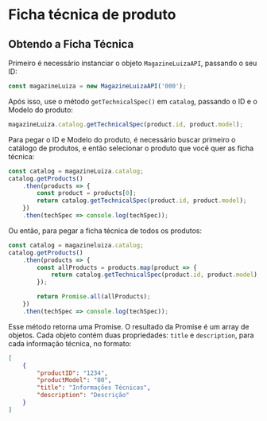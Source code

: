 # Ficha técnica de produto

## Obtendo a Ficha Técnica

Primeiro é necessário instanciar o objeto `MagazineLuizaAPI`, passando o seu ID:

```js
const magazineLuiza = new MagazineLuizaAPI('000');
```

Após isso, use o método `getTechnicalSpec()` em `catalog`, passando o ID e o Modelo do produto:

```js
magazineLuiza.catalog.getTechnicalSpec(product.id, product.model);
```

Para pegar o ID e Modelo do produto, é necessário buscar primeiro o catálogo de produtos, e então selecionar o produto que você quer as ficha técnica:

```js
const catalog = magazineLuiza.catalog;
catalog.getProducts()
	.then(products => {
		const product = products[0];
		return catalog.getTechnicalSpec(product.id, product.model);
	})
	.then(techSpec => console.log(techSpec));
```

Ou então, para pegar a ficha técnica de todos os produtos:

```js
const catalog = magazineluiza.catalog;
catalog.getProducts()
	.then(products => {
		const allProducts = products.map(product => {
			return catalog.getTechnicalSpec(product.id, product.model);
		});

		return Promise.all(allProducts);
	})
	.then(techSpec => console.log(techSpec));
```

Esse método retorna uma Promise. O resultado da Promise é um array de objetos. Cada objeto contém duas propriedades: `title` e `description`, para cada informação técnica, no formato:

```json
[
	{
		"productID": "1234",
		"productModel": "00",
		"title": "Informações Técnicas",
		"description": "Descrição"
	}
]
```

